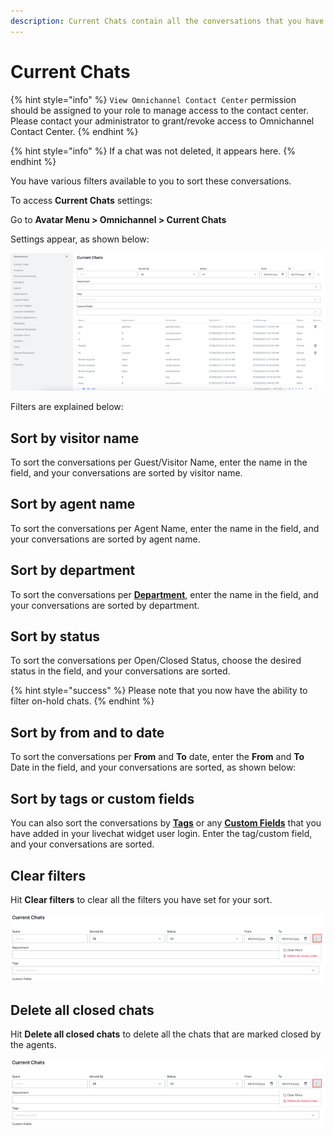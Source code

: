 ```yaml
---
description: Current Chats contain all the conversations that you have received.
---
```


# Current Chats

{% hint style="info" %}
`View Omnichannel Contact Center` permission should be assigned to your role to manage access to the contact center. Please contact your administrator to grant/revoke access to Omnichannel Contact Center.
{% endhint %}

{% hint style="info" %}
If a chat was not deleted, it appears here.
{% endhint %}

You have various filters available to you to sort these conversations.

To access **Current Chats** settings:

Go to **Avatar Menu  > Omnichannel > Current Chats**

Settings appear, as shown below:

![Current chats](<../../.gitbook/assets/Omnichannel Current Chats.png>)

Filters are explained below:

## Sort by visitor name

To sort the conversations per Guest/Visitor Name, enter the name in the field, and your conversations are sorted by visitor name.

## Sort by agent name

To sort the conversations per Agent Name, enter the name in the field, and your conversations are sorted by agent name.

## Sort by department

To sort the conversations per [**Department**](departments.md), enter the name in the field, and your conversations are sorted by department.

## Sort by status

To sort the conversations per Open/Closed Status, choose the desired status in the field, and your conversations are sorted.

{% hint style="success" %}
Please note that you now have the ability to filter on-hold chats.
{% endhint %}

## Sort by from and to date

To sort the conversations per **From** and **To** date, enter the **From** and **To** Date in the field, and your conversations are sorted, as shown below:

## Sort by tags or custom fields

You can also sort the conversations by [**Tags**](tags-managers-guide.md) or any [**Custom Fields**](custom-fields.md) that you have added in your livechat widget user login. Enter the tag/custom field, and your conversations are sorted.

## Clear filters

Hit **Clear filters** to clear all the filters you have set for your sort.

![Clear filters](<../../.gitbook/assets/Clear filters.png>)

## Delete all closed chats

Hit **Delete all closed chats** to delete all the chats that are marked closed by the agents.

![Delete all closed chats ](<../../.gitbook/assets/Clear filters.png>)
